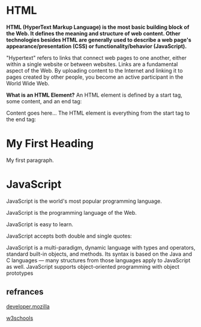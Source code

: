 # HTML

**HTML (HyperText Markup Language) is the most basic building block of the Web. It defines the meaning and structure of web content. Other technologies besides HTML are generally used to describe a web page's appearance/presentation (CSS) or functionality/behavior (JavaScript).**

"Hypertext" refers to links that connect web pages to one another, either within a single website or between websites. Links are a fundamental aspect of the Web. By uploading content to the Internet and linking it to pages created by other people, you become an active participant in the World Wide Web.

**What is an HTML Element?**
An HTML element is defined by a start tag, some content, and an end tag:

<tagname>Content goes here...</tagname>
The HTML element is everything from the start tag to the end tag:

<h1>My First Heading</h1>
<p>My first paragraph.</p>

# JavaScript

JavaScript is the world's most popular programming language.

JavaScript is the programming language of the Web.

JavaScript is easy to learn.

JavaScript accepts both double and single quotes:

JavaScript is a multi-paradigm, dynamic language with types and operators, standard built-in objects, and methods. Its syntax is based on the Java and C languages — many structures from those languages apply to JavaScript as well. JavaScript supports object-oriented programming with object prototypes

## refrances
 [developer.mozilla](https://developer.mozilla.org)

 [w3schools](https://www.w3schools.com)
